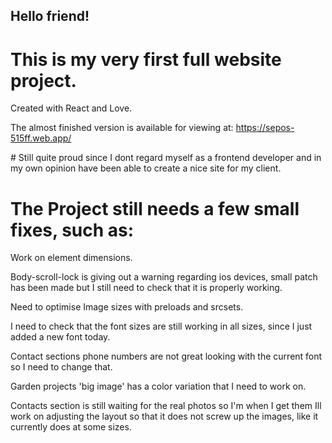 ## Hello friend!

# This is my very first full website project.
Created with React and Love.

The almost finished version is available for viewing at: https://sepos-515ff.web.app/


# Still quite proud since I dont regard myself as a frontend developer and in my own opinion have been able to create a nice site for my client.

# The Project still needs a few small fixes, such as:

Work on element dimensions.

Body-scroll-lock is giving out a warning regarding ios devices, small patch has been made but I still need to check that it is properly working.

Need to optimise Image sizes with preloads and srcsets.

I need to check that the font sizes are still working in all sizes, since I just added a new font today.

Contact sections phone numbers are not great looking with the current font so I need to change that.

Garden projects 'big image' has a color variation that I need to work on.

Contacts section is still waiting for the real photos so I'm when I get them Ill work on adjusting the layout so that it does not screw up the images, like it currently does at some sizes.
